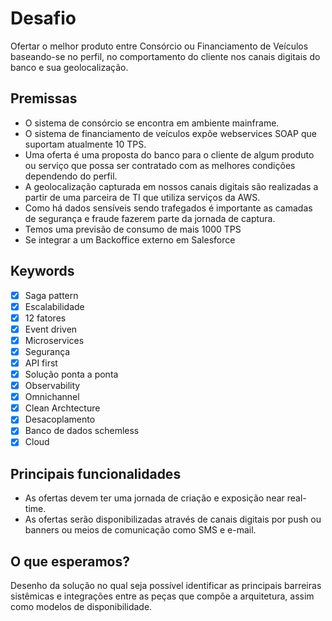 # Desafio
Ofertar o melhor produto entre Consórcio ou Financiamento de Veículos baseando-se no perfil, no comportamento do cliente nos canais digitais do banco e sua geolocalização.

## Premissas
 - O sistema de consórcio se encontra em ambiente mainframe.
 - O sistema de financiamento de veículos expõe webservices SOAP que suportam atualmente 10 TPS.
 - Uma oferta é uma proposta do banco para o cliente de algum produto ou serviço que possa ser contratado com as melhores condições dependendo do perfil.
 - A geolocalização capturada em nossos canais digitais são realizadas a partir de uma parceira de TI que utiliza serviços da AWS.
 - Como há dados sensíveis sendo trafegados é importante as camadas de segurança e fraude fazerem parte da jornada de captura.
 - Temos uma previsão de consumo de mais 1000 TPS
 - Se integrar a um Backoffice externo em Salesforce

## Keywords
 - [x] Saga pattern
 - [x] Escalabilidade
 - [x] 12 fatores
 - [x] Event driven
 - [x] Microservices
 - [x] Segurança
 - [x] API first
 - [x] Solução ponta a ponta
 - [x] Observability
 - [x] Omnichannel
 - [x] Clean Archtecture
 - [x] Desacoplamento
 - [x] Banco de dados schemless
 - [x] Cloud

## Principais funcionalidades
 - As ofertas devem ter uma jornada de criação e exposição near real-time.
 - As ofertas serão disponibilizadas através de canais digitais por push ou banners ou meios de comunicação como SMS e e-mail.

## O que esperamos?
Desenho da solução no qual seja possível identificar as principais barreiras sistêmicas e integrações entre as peças que compõe a arquitetura, assim como modelos de disponibilidade.


